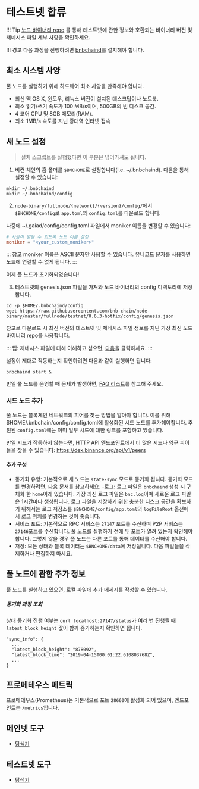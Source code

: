 # 테스트넷 합류

!!! Tip
    [노드 바이너리 repo](https://github.com/bnb-chain/node-binary/blob/master/README.md) 를 통해 테스트넷에 관한 정보와 호환되는 바이너리 버전 및 제네시스 파일 세부 사항을 확인하세요.

!!! 경고
    다음 과정을 진행하려면 [bnbchaind](install.md)를 설치해야 합니다.

## 최소 시스템 사양
풀 노드를 실행하기 위해 하드웨어 최소 사양을 만족해야 합니다.

* 최신 맥 OS X, 윈도우, 리눅스 버전이 설치된 데스크탑이나 노트북.
* 최소 읽기/쓰기 속도가 100 MB/s이며, 500GB의 빈 디스크 공간.
* 4 코어 CPU 및 8GB 메모리(RAM).
* 최소 1MB/s 속도를 지닌 광대역 인터넷 접속

## 새 노드 설정
> 설치 스크립트를 실행했다면 이 부분은 넘어가셔도 됩니다.

1. 비컨 체인의 홈 폴더를  `$BNCHOME`로 설정합니다(i.e. ~/.bnbchaind). 다음을 통해 설정할 수 있습니다:

```
mkdir ~/.bnbchaind
mkdir ~/.bnbchaind/config
```
2. `node-binary/fullnode/{network}/{version}/config/`에서 `$BNCHOME/config`로 `app.toml`와 `config.toml`를 다운로드 합니다. 

나중에 ~/.gaiad/config/config.toml 파일에서 moniker 이름을 변경할 수 있습니다:
```toml
# 사람이 읽을 수 있도록 노드 이름 설정
moniker = "<your_custom_moniker>"
```

::: 참고
moniker 이름은 ASCII 문자만 사용할 수 있습니다. 유니코드 문자를 사용하면 노드에 연결할 수 없게 됩니다.
:::

이제 풀 노드가 초기화되었습니다!

3. 테스트넷의 genesis.json 파일을 가져와 노드 바이너리의 config 디랙토리에 저장합니다.

```
cd -p $HOME/.bnbchaind/config
wget https://raw.githubusercontent.com/bnb-chain/node-binary/master/fullnode/testnet/0.6.3-hotfix/config/genesis.json
```

참고로 다운로드 시 최신 버전의 테스트넷 및 제네시스 파일 정보를 지닌 가장 최신 노드 바이너리 repo를 사용합니다.

::: 팁: 제네시스 파일에 대해 이해하고 싶으면, [다음](../../learn/genesis.md)을 클릭하세요. :::

설정이 제대로 작동하는지 확인하려면 다음과 같이 실행하면 됩니다:
```shell
bnbchaind start &
```

만일 풀 노드를 운영할 때 문제가 발생하면, [FAQ 리스트](fullnodeissue.md)를 참고해 주세요.


### 시드 노드 추가
풀 노드는 블록체인 네트워크의 피어를 찾는 방법을 알아야 합니다. 이를 위해 $HOME/.bnbchain/config/config.toml에 활성화된 시드 노드를 추가해야합니다. 추천된 `config.toml`에는 이미 일부 시드에 대한 링크를 포함하고 있습니다.

만일 시드가 작동하지 않는다면, HTTP API 엔드포인트에서 더 많은 시드나 영구 피어들을 찾을 수 있습니다: https://dex.binance.org/api/v1/peers

#### 추가 구성
- 동기화 유형: 기본적으로 새 노드는 `state-sync` 모드로 동기화 됩니다. 동기화 모드를 변경하려면, [다음](./synctypes.md) 문서를 참고하세요.
-로그: 로그 파일은 `bnbchaind` 생성 시 구체화 한 `home`아래 있습니다.
  가장 최신 로그 파일은 `bnc.log`이며 새로운 로그 파일은 1시간마다 생성됩니다.
  로그 파일을 저장하기 위한 충분한 디스크 공간을 확보하기 위해서는 로그 저장소를 `$BNCHOME/config/app.toml`의 `logFileRoot` 옵션에서 로그 위치를 변경하는 것이 좋습니다.
- 서비스 포트: 기본적으로 RPC 서비스는 `27147` 포트를 수신하며 P2P 서비스는 `27146`포트를 수신합니다.
  풀 노드를 실행하기 전에 두 포트가 열려 있는지 확인해야 합니다. 그렇지 않을 경우 풀 노드는 다른 포트를 통해 데이터를 수신해야 합니다.
- 저장: 모든 상태와 블록 데이터는 `$BNCHOME/data`에 저장됩니다. 다음 파일들을 삭제하거나 편집하지 마세요.

## 풀 노드에 관한 추가 정보

풀 노드를 실행하고 있으면, 로컬 파일에 추가 메세지를 작성할 수 있습니다.

##### 동기화 과정 조회

상태 동기화 진행 여부는 `curl localhost:27147/status`가 여러 번 진행될 때 `latest_block_height` 값이 함께 증가하는지 확인하면 됩니다.

```
"sync_info": {
  ...
  "latest_block_height": "878092",
  "latest_block_time": "2019-04-15T00:01:22.610803768Z",
  ...
}
```

## 프로메테우스 메트릭

프로메테우스(Prometheus)는 기본적으로 포트 `28660`에 활성화 되어 있으며, 엔드포인트는 `/metrics`입니다.

## 메인넷 도구

* [탐색기](https://explorer.binance.org/)


## 테스트넷 도구

* [탐색기](https://testnet-explorer.binance.org/)
